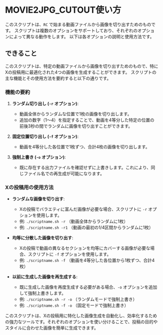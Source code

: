 # MOVIE2JPG_CUTOUT使い方

このスクリプトは、`RC` で始まる動画ファイルから画像を切り出すためのものです。
スクリプトは複数のオプションをサポートしており、それぞれのオプションによって異なる動作をします。
以下は各オプションの説明と使用方法です。

## できること
このスクリプトは、特定の動画ファイルから画像を切り出すためのもので、特にXの投稿用に最適化された4つの画像を生成することができます。
スクリプトの主な機能とその使用方法を要約すると以下の通りです。

### 機能の要約

1. **ランダム切り出し (`-r` オプション)**:
   - 動画全体からランダムな位置で1枚の画像を切り出します。
   - 追加の数字（1〜4）を指定することで、動画を4等分した特定の位置の前後3秒の間でランダムに画像を切り出すことができます。

2. **固定位置切り出し (`-f` オプション)**:
   - 動画を4等分した各位置で1枚ずつ、合計4枚の画像を切り出します。

3. **強制上書き (`-o` オプション)**:
   - 既に存在する出力ファイルを確認せずに上書きします。これにより、同じファイル名での再生成が可能になります。

### Xの投稿用の使用方法

- **ランダムな画像を切り出す**:
  - Xの投稿でバラエティに富んだ画像が必要な場合、スクリプトに `-r` オプションを使用します。
  - 例: `./scriptname.sh -r` （動画全体からランダムに1枚）
  - 例: `./scriptname.sh -r1` （動画の最初の1/4区間からランダムに1枚）

- **均等に分散した画像を切り出す**:
  - Xの投稿で動画の異なるセクションを均等にカバーする画像が必要な場合、スクリプトに `-f` オプションを使用します。
  - 例: `./scriptname.sh -f` （動画を4等分した各位置から1枚ずつ、合計4枚）

- **以前に生成した画像を再生成する**:
  - 既に生成した画像を再度生成する必要がある場合、`-o` オプションを追加して強制上書きします。
  - 例: `./scriptname.sh -r -o` （ランダムモードで強制上書き）
  - 例: `./scriptname.sh -f -o` （固定モードで強制上書き）

このスクリプトは、Xの投稿用に特化した画像生成を自動化し、効率化するための強力なツールです。それぞれのオプションを使い分けることで、投稿の目的やスタイルに合わせた画像を簡単に生成できます。

